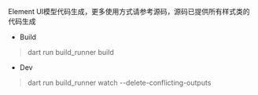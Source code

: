 Element UI模型代码生成，更多使用方式请参考源码，源码已提供所有样式类的代码生成

- Build

> dart run build_runner build

- Dev

> dart run build_runner watch --delete-conflicting-outputs